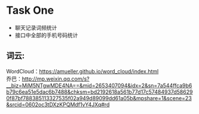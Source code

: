 # Task One

* 聊天记录词频统计
* 接口中全部的手机号码统计


## 词云:
WordCloud：https://amueller.github.io/word_cloud/index.html   
乔巴：http://mp.weixin.qq.com/s?__biz=MjM5NTgwMDE4NA==&mid=2653407094&idx=2&sn=7a544ffca9b6b79c6ea51e5dac6b7488&chksm=bd2192618a561b77d17c57484937d586290f87bf788385113327535f02a949d89099dd61a05b&mpshare=1&scene=23&srcid=0602oc3tDXzKPQMdf1vY4JXq#rd
